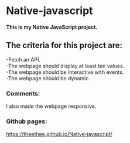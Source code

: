 # Native-javascript

**This is my Native JavaScript project.**

## The criteria for this project are:

-Fetch an API. <br>
-The webpage should display at least ten values. <br>
-The webpage should be interactive with events. <br>
-The webpage should be dynamic. <br>

### Comments:

I also made the webpage responsive.

### Github pages:

https://theethee.github.io/Native-javascript/
